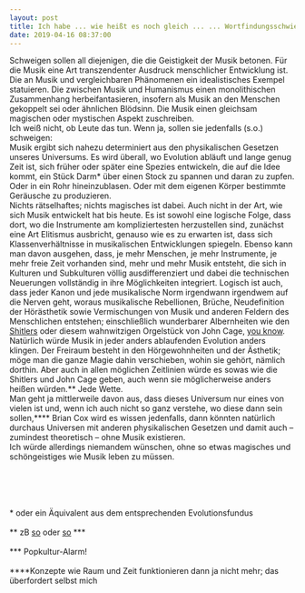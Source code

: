 ```yaml
---
layout: post
title: Ich habe ... wie heißt es noch gleich ... ... Wortfindungsschwierigkeiten!
date: 2019-04-16 08:37:00
---
```


Schweigen sollen all diejenigen, die die Geistigkeit der Musik betonen. Für die Musik eine Art transzendenter Ausdruck menschlicher Entwicklung ist. Die an Musik und vergleichbaren Phänomenen ein idealistisches Exempel statuieren. Die zwischen Musik und Humanismus einen monolithischen Zusammenhang herbeifantasieren, insofern als Musik an den Menschen gekoppelt sei oder ähnlichen Blödsinn. Die Musik einen gleichsam magischen oder mystischen Aspekt zuschreiben.<br>
Ich weiß nicht, ob Leute das tun. Wenn ja, sollen sie jedenfalls (s.o.) schweigen:<br>
Musik ergibt sich nahezu determiniert aus den physikalischen Gesetzen unseres Universums. Es wird überall, wo Evolution abläuft und lange genug Zeit ist, sich früher oder später eine Spezies entwickeln, die auf die Idee kommt, ein Stück Darm\* über einen Stock zu spannen und daran zu zupfen. Oder in ein Rohr hineinzublasen. Oder mit dem eigenen Körper bestimmte Geräusche zu produzieren. <br>
Nichts rätselhaftes; nichts magisches ist dabei. Auch nicht in der Art, wie sich Musik entwickelt hat bis heute. Es ist sowohl eine logische Folge, dass dort, wo die Instrumente am kompliziertesten herzustellen sind, zunächst eine Art Elitismus ausbricht, genauso wie es zu erwarten ist, dass sich Klassenverhältnisse in musikalischen Entwicklungen spiegeln. Ebenso kann man davon ausgehen, dass, je mehr Menschen, je mehr Instrumente, je mehr freie Zeit vorhanden sind, mehr und mehr Musik entsteht, die sich in Kulturen und Subkulturen völlig ausdifferenziert und dabei die technischen Neuerungen vollständig in ihre Möglichkeiten integriert. Logisch ist auch, dass jeder Kanon und jede musikalische Norm irgendwann irgendwem auf die Nerven geht, woraus musikalische Rebellionen, Brüche, Neudefinition der Hörästhetik sowie Vermischungen von Musik und anderen Feldern des Menschlichen entstehen; einschließlich wunderbarer Albernheiten wie den [Shitlers](https://www.youtube.com/watch?v=1uSkuYuabZw) oder diesem wahnwitzigen Orgelstück von John Cage, [you know](https://de.wikipedia.org/wiki/ORGAN%C2%B2/ASLSP).<br> Natürlich würde Musik in jeder anders ablaufenden Evolution anders klingen. Der Freiraum besteht in den Hörgewohnheiten und der Ästhetik; möge man die ganze Magie dahin verschieben, wohin sie gehört, nämlich dorthin. Aber auch in allen möglichen Zeitlinien würde es sowas wie die Shitlers und John Cage geben, auch wenn sie möglicherweise anders heißen würden.\*\*
Jede Wette.<br>
Man geht ja mittlerweile davon aus, dass dieses Universum nur eines von vielen ist und, wenn ich auch nicht so ganz verstehe, wo diese dann sein sollen,\*\*\*\* Brian Cox wird es wissen jedenfalls, dann könnten natürlich durchaus Universen mit anderen physikalischen Gesetzen und damit auch – zumindest theoretisch – ohne Musik existieren.<br>
Ich würde allerdings niemandem wünschen, ohne so etwas magisches und schöngeistiges wie Musik leben zu müssen.<br><br><br><br><br>

\* oder ein Äquivalent aus dem entsprechenden Evolutionsfundus<br><br>
\*\* zB [so](https://de.wikipedia.org/wiki/Led_Zeppelin_IV#/media/File:Zoso.svg) oder [so](https://en.wikipedia.org/wiki/Prince_(musician)#/media/File:Prince_logo.svg) \*\*\*<br><br>
\*\*\* Popkultur-Alarm!<br><br>
\*\*\*\*Konzepte wie Raum und Zeit funktionieren dann ja nicht mehr; das überfordert selbst mich
